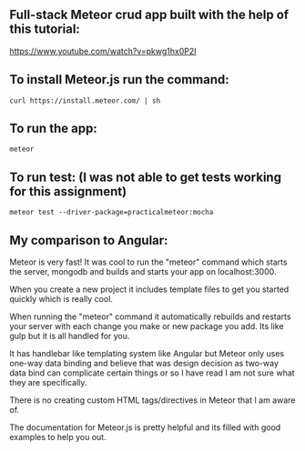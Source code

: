## Full-stack Meteor crud app built with the help of this tutorial:
  https://www.youtube.com/watch?v=pkwg1hx0P2I

## To install Meteor.js run the command:

```
curl https://install.meteor.com/ | sh
```

## To run the app:
```
meteor
```

## To run test: (I was not able to get tests working for this assignment)

```
meteor test --driver-package=practicalmeteor:mocha
```

## My comparison to Angular:
  Meteor is very fast! It was cool to run the "meteor" command which starts the server, mongodb and builds and starts your app on localhost:3000.

  When you create a new project it includes template files to get you started quickly which is really cool.

  When running the "meteor" command it automatically rebuilds and restarts your server with each change you make or new package you add. Its like gulp but it is all handled for you.

  It has handlebar like templating system like Angular but Meteor only uses one-way data binding and believe that was design decision as two-way data bind can complicate certain things or so I have read I am not sure what they are specifically.

  There is no creating custom HTML tags/directives in Meteor that I am aware of.

  The documentation for Meteor.js is pretty helpful and its filled with good examples to help you out.
